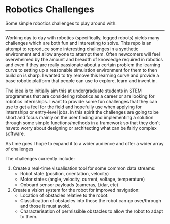 # Robotics Challenges
Some simple robotics challenges to play around with.

---

Working day to day with robotics (specifically, legged robots) yields many challenges which are both fun and interesting to solve.
This repo is an attempt to reproduce some interesting challenges in a synthetic environment and allow anyone to attempt them.
Often newcomers will feel overwhelmed by the amount and breadth of knowledge required in robotics and even if they are really
passionate about a certain problem the learning curve to setting up a reasonable simulation environment for them to then build on
is sharp. I wanted to try remove this learning curve and provide a base robotic platform that people can use to explore, learn and
invent in.

The idea is to initially aim this at undergraduate students in STEM programmes that are considering robotics as a career or are
looking for robotics internships. I want to provide some fun challenges that they can use to get a feel for the field and hopefully
use when applying for internships or entry-level jobs. In this spirit the challenges are going to be short and focus mainly on the
user finding and implementing a solution through some simple functions/methods in a framework so that they don't haveto worry about
designing or architecting what can be fairly complex software.

As time goes I hope to expand it to a wider audience and offer a wider array of challenges 

The challenges currently include:
1. Create a real-time visualisation tool for some common data streams:
    * Robot state (position, orientation, velocity)
    * Motor states (angle, velocity, current, voltage, temperature)
    * Onboard sensor payloads (cameras, Lidar, etc)
2. Create a vision system for the robot for improved navigation:
    * Location of obstacles relative to the robot.
    * Classification of obstacles into those the robot can go over/through and those it must avoid.
    * Characterisation of permissible obstacles to allow the robot to adapt to them.

